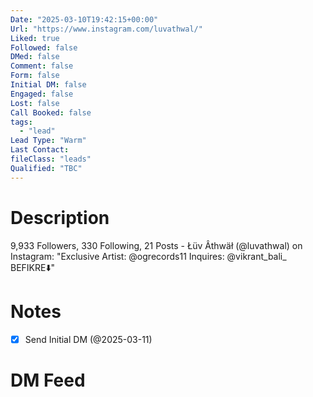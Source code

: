 ```yaml
---
Date: "2025-03-10T19:42:15+00:00"
Url: "https://www.instagram.com/luvathwal/"
Liked: true
Followed: false
DMed: false
Comment: false
Form: false
Initial DM: false
Engaged: false
Lost: false
Call Booked: false
tags:
  - "lead"
Lead Type: "Warm"
Last Contact:
fileClass: "leads"
Qualified: "TBC"
---
```

# Description
9,933 Followers, 330 Following, 21 Posts - Łüv Âthwäł (@luvathwal) on Instagram: "Exclusive Artist: @ogrecords11
Inquires: @vikrant_bali_
BEFIKRE⬇️"
# Notes
- [x] Send Initial DM (@2025-03-11)
# DM Feed